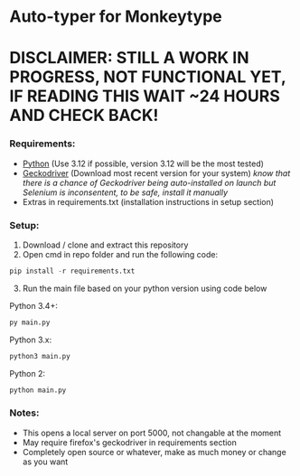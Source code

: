 # Auto-typer for Monkeytype
# DISCLAIMER: STILL A WORK IN PROGRESS, NOT FUNCTIONAL YET, IF READING THIS WAIT ~24 HOURS AND CHECK BACK!

### Requirements:

- [Python](https://www.python.org/downloads/release/python-3121/) (Use 3.12 if possible, version 3.12 will be the most tested)
- [Geckodriver](https://github.com/mozilla/geckodriver/releases) (Download most recent version for your system)
    *know that there is a chance of Geckodriver being auto-installed on launch but Selenium is inconsentent, to be safe, install it manually*
- Extras in requirements.txt (installation instructions in setup section)

### Setup:

1. Download / clone and extract this repository
2. Open cmd in repo folder and run the following code:
```py
pip install -r requirements.txt
```

3. Run the main file based on your python version using code below

Python 3.4+:
```py
py main.py
```
Python 3.x:
```py
python3 main.py
```
Python 2:
```py
python main.py
```

### Notes:

- This opens a local server on port 5000, not changable at the moment
- May require firefox's geckodriver in requirements section
- Completely open source or whatever, make as much money or change as you want
